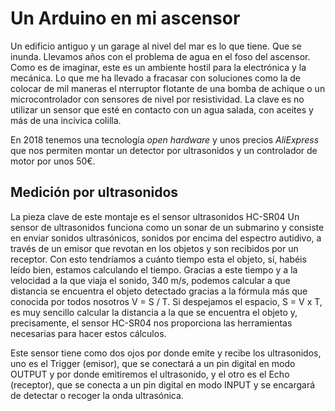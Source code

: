 # Un Arduino en mi ascensor
Un edificio antiguo y un garage al nivel del mar es lo que tiene. Que se inunda. 
Llevamos años con el problema de agua en el foso del ascensor. Como es de imaginar, este es un ambiente hostil para la electrónica y la mecánica. Lo que me ha llevado a fracasar con soluciones como la de colocar de mil maneras el nterruptor flotante de una bomba de achique o un microcontrolador con sensores de nivel por resistividad.
La clave es no utilizar un sensor que esté en contacto con un agua salada, con aceites y más de una incívica colilla. 

En 2018 tenemos una tecnología _open hardware_ y unos precios _AliExpress_ que nos permiten montar un detector por ultrasonidos y un controlador de motor por unos 50€.

## Medición por ultrasonidos
La pieza clave de este montaje es el sensor ultrasonidos HC-SR04
Un sensor de ultrasonidos funciona como un sonar de un submarino y consiste en enviar sonidos ultrasónicos, sonidos por encima del espectro autidivo, a través de un emisor que revotan en los objetos y son recibidos por un receptor. Con esto tendríamos a cuánto tiempo esta el objeto, sí, habéis leído bien, estamos calculando el tiempo. Gracias a este tiempo y a la velocidad a la que viaja el sonido, 340 m/s, podemos calcular a que distancia se encuentra el objeto detectado gracias a la fórmula más que conocida por todos nosotros V = S / T. Si despejamos el espacio, S = V x T, es muy sencillo calcular la distancia a la que se encuentra el objeto y, precisamente, el sensor HC-SR04 nos proporciona las herramientas necesarias para hacer estos cálculos.

Este sensor tiene como dos ojos por donde emite y recibe los ultrasonidos, uno es el Trigger (emisor), que se conectará a un pin digital en modo OUTPUT y por donde emitiremos el ultrasonido, y el otro es el Echo (receptor), que se conecta a un pin digital en modo INPUT y se encargará de detectar o recoger la onda ultrasónica.
